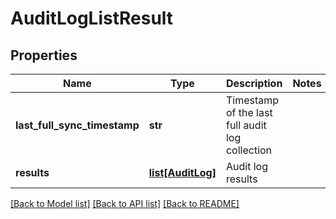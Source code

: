 # AuditLogListResult

## Properties
Name | Type | Description | Notes
------------ | ------------- | ------------- | -------------
**last_full_sync_timestamp** | **str** | Timestamp of the last full audit log collection | 
**results** | [**list[AuditLog]**](AuditLog.md) | Audit log results | 

[[Back to Model list]](../README.md#documentation-for-models) [[Back to API list]](../README.md#documentation-for-api-endpoints) [[Back to README]](../README.md)


